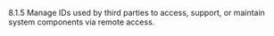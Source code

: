8.1.5 Manage IDs used by third parties to access, support, or maintain system components via remote access.